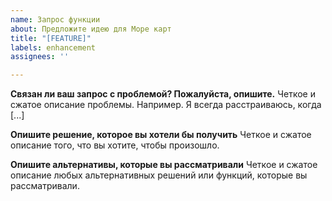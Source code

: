 ```yaml
---
name: Запрос функции
about: Предложите идею для Море карт
title: "[FEATURE]"
labels: enhancement
assignees: ''

---
```


**Связан ли ваш запрос с проблемой? Пожалуйста, опишите.**
Четкое и сжатое описание проблемы. Например. Я всегда расстраиваюсь, когда [...]

**Опишите решение, которое вы хотели бы получить**
Четкое и сжатое описание того, что вы хотите, чтобы произошло.

**Опишите альтернативы, которые вы рассматривали**
Четкое и сжатое описание любых альтернативных решений или функций, которые вы рассматривали.
